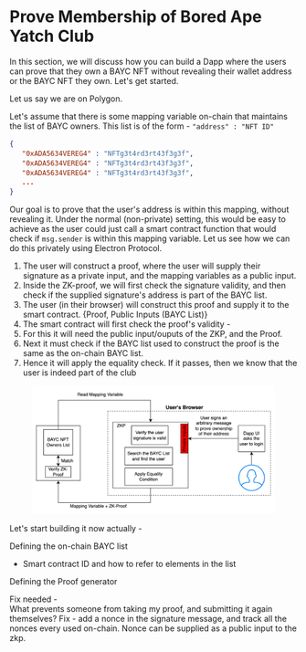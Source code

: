 # Prove Membership of Bored Ape Yatch Club

In this section, we will discuss how you can build a Dapp where the users can prove that they own a BAYC NFT without revealing their wallet address or the BAYC NFT they own. Let's get started.

Let us say we are on Polygon.

Let's assume that there is some mapping variable on-chain that maintains the list of BAYC owners. This list is of the form - `"address" : "NFT ID"`

```json
{
   "0xADA5634VEREG4" : "NFTg3t4rd3rt43f3g3f",
   "0xADA5634VEREG4" : "NFTg3t4rd3rt43f3g3f",
   "0xADA5634VEREG4" : "NFTg3t4rd3rt43f3g3f",
   ...
}
```



Our goal is to prove that the user's address is within this mapping, without revealing it. Under the normal (non-private) setting, this would be easy to achieve as the user could just call a smart contract function that would check if `msg.sender` is within this mapping variable. Let us see how we can do this privately using Electron Protocol.

1. The user will construct a proof, where the user will supply their signature as a private input, and the mapping variables as a public input.
2. Inside the ZK-proof, we will first check the signature validity, and then check if the supplied signature's address is part of the BAYC list.
3. The user (in their browser) will construct this proof and supply it to the smart contract. {Proof, Public Inputs (BAYC List)}
4. The smart contract will first check the proof's validity -
5. For this it will need the public input/ouputs of the ZKP, and the Proof.
6. Next it must check if the BAYC list used to construct the proof is the same as the on-chain BAYC list.
7. Hence it will apply the equality check. If it passes, then we know that the user is indeed part of the club

<figure><img src="../../.gitbook/assets/4.png" alt=""><figcaption></figcaption></figure>

Let's start building it now actually -

Defining the on-chain BAYC list

* Smart contract ID and how to refer to elements in the list

Defining the Proof generator

Fix needed -\
What prevents someone from taking my proof, and submitting it again themselves? Fix - add a nonce in the signature message, and track all the nonces every used on-chain. Nonce can be supplied as a public input to the zkp.

